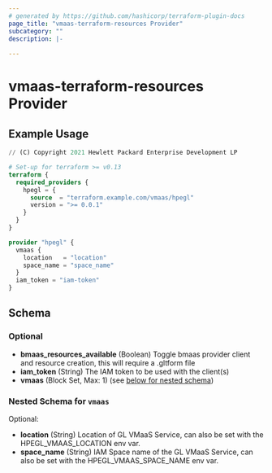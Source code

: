 ```yaml
---
# generated by https://github.com/hashicorp/terraform-plugin-docs
page_title: "vmaas-terraform-resources Provider"
subcategory: ""
description: |-
  
---
```


# vmaas-terraform-resources Provider



## Example Usage

```terraform
// (C) Copyright 2021 Hewlett Packard Enterprise Development LP

# Set-up for terraform >= v0.13
terraform {
  required_providers {
    hpegl = {
      source  = "terraform.example.com/vmaas/hpegl"
      version = ">= 0.0.1"
    }
  }
}

provider "hpegl" {
  vmaas {
    location   = "location"
    space_name = "space_name"
  }
  iam_token = "iam-token"
}
```

<!-- schema generated by tfplugindocs -->
## Schema

### Optional

- **bmaas_resources_available** (Boolean) Toggle bmaas provider client and resource creation, this will require a .gltform file
- **iam_token** (String) The IAM token to be used with the client(s)
- **vmaas** (Block Set, Max: 1) (see [below for nested schema](#nestedblock--vmaas))

<a id="nestedblock--vmaas"></a>
### Nested Schema for `vmaas`

Optional:

- **location** (String) Location of GL VMaaS Service, can also be set with the HPEGL_VMAAS_LOCATION env var.
- **space_name** (String) IAM Space name of the GL VMaaS Service, can also be set with the HPEGL_VMAAS_SPACE_NAME env var.
